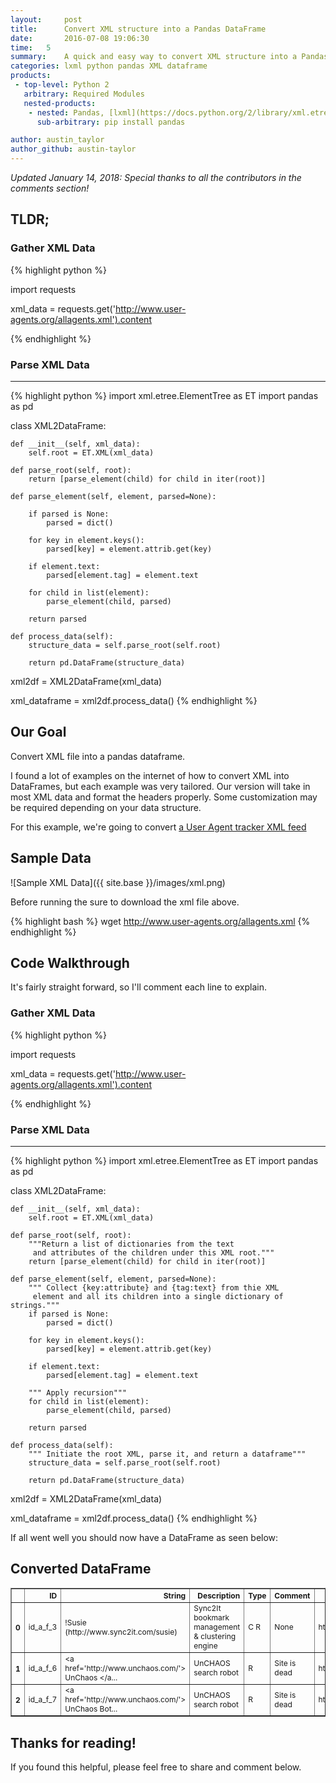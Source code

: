 ```yaml
---
layout:     post
title:      Convert XML structure into a Pandas DataFrame
date:       2016-07-08 19:06:30
time:   5
summary:    A quick and easy way to convert XML structure into a Pandas dataframe with headers.
categories: lxml python pandas XML dataframe
products:
 - top-level: Python 2
   arbitrary: Required Modules
   nested-products:
    - nested: Pandas, [lxml](https://docs.python.org/2/library/xml.etree.elementtree.html)
      sub-arbitrary: pip install pandas

author: austin_taylor
author_github: austin-taylor
---
```


_Updated January 14, 2018: Special thanks to all the contributors in the comments section!_


TLDR;
-----

### Gather XML Data

{% highlight python %}

import requests

xml_data = requests.get('http://www.user-agents.org/allagents.xml').content

{% endhighlight %}

### Parse XML Data
---

{% highlight python %}
import xml.etree.ElementTree as ET
import pandas as pd

class XML2DataFrame:

    def __init__(self, xml_data):
        self.root = ET.XML(xml_data)

    def parse_root(self, root):
        return [parse_element(child) for child in iter(root)]

    def parse_element(self, element, parsed=None):

        if parsed is None:
            parsed = dict()

        for key in element.keys():
            parsed[key] = element.attrib.get(key)

        if element.text:
            parsed[element.tag] = element.text

        for child in list(element):
            parse_element(child, parsed)

        return parsed

    def process_data(self):
        structure_data = self.parse_root(self.root)

        return pd.DataFrame(structure_data)

xml2df = XML2DataFrame(xml_data)

xml_dataframe = xml2df.process_data()
{% endhighlight %}



Our Goal
---
Convert XML file into a pandas dataframe.

I found a lot of examples on the internet of how to convert XML into DataFrames, but each example was very tailored. Our version will take in most XML data and format the headers properly. Some customization may be required depending on your data structure.

For this example, we're going to convert [a User Agent tracker XML feed](http://www.user-agents.org/allagents.xml)

Sample Data
-----------
![Sample XML Data]({{ site.base }}/images/xml.png)

Before running the sure to download the xml file above. 

{% highlight bash %}
wget http://www.user-agents.org/allagents.xml
{% endhighlight %}


Code Walkthrough
----------------

It's fairly straight forward, so I'll comment each line to explain.

### Gather XML Data

{% highlight python %}

import requests

xml_data = requests.get('http://www.user-agents.org/allagents.xml').content

{% endhighlight %}

### Parse XML Data
---

{% highlight python %}
import xml.etree.ElementTree as ET
import pandas as pd

class XML2DataFrame:

    def __init__(self, xml_data):
        self.root = ET.XML(xml_data)

    def parse_root(self, root):
        """Return a list of dictionaries from the text
         and attributes of the children under this XML root."""
        return [parse_element(child) for child in iter(root)]

    def parse_element(self, element, parsed=None):
        """ Collect {key:attribute} and {tag:text} from thie XML
         element and all its children into a single dictionary of strings."""
        if parsed is None:
            parsed = dict()

        for key in element.keys():
            parsed[key] = element.attrib.get(key)

        if element.text:
            parsed[element.tag] = element.text

        """ Apply recursion"""
        for child in list(element):
            parse_element(child, parsed)

        return parsed

    def process_data(self):
        """ Initiate the root XML, parse it, and return a dataframe"""
        structure_data = self.parse_root(self.root)

        return pd.DataFrame(structure_data)

xml2df = XML2DataFrame(xml_data)

xml_dataframe = xml2df.process_data()
{% endhighlight %}

If all went well you should now have a DataFrame as seen below:

Converted DataFrame
-------------------
<table border="1" class="dataframe" style="font-size:12px">
  <thead>
    <tr style="text-align: right;">
      <th></th>
      <th>ID</th>
      <th>String</th>
      <th>Description</th>
      <th>Type</th>
      <th>Comment</th>
      <th>Link1</th>
      <th>Link2</th>
    </tr>
  </thead>
  <tbody>
    <tr>
      <th>0</th>
      <td>id_a_f_3</td>
      <td>!Susie (http://www.sync2it.com/susie)</td>
      <td>Sync2It bookmark management &amp; clustering engine</td>
      <td>C R</td>
      <td>None</td>
      <td>http://www.sync2it.com</td>
      <td>None</td>
    </tr>
    <tr>
      <th>1</th>
      <td>id_a_f_6</td>
      <td>&lt;a href='http://www.unchaos.com/'&gt; UnChaos &lt;/a...</td>
      <td>UnCHAOS search robot</td>
      <td>R</td>
      <td>Site is dead</td>
      <td>http://www.unchaos.com/</td>
      <td>None</td>
    </tr>
    <tr>
      <th>2</th>
      <td>id_a_f_7</td>
      <td>&lt;a href='http://www.unchaos.com/'&gt; UnChaos Bot...</td>
      <td>UnCHAOS search robot</td>
      <td>R</td>
      <td>Site is dead</td>
      <td>http://www.unchaos.com/</td>
      <td>None</td>
    </tr>
  </tbody>
</table>


Thanks for reading!
-------------------

If you found this helpful, please feel free to share and comment below.
